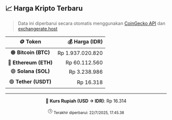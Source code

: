 

<!-- HARGA_KRIPTO -->
## 📈 Harga Kripto Terbaru

> Data ini diperbarui secara otomatis menggunakan [CoinGecko API](https://www.coingecko.com/) dan [exchangerate.host](https://exchangerate.host/)

<div align="center">

| 🪙 Token | 💰 Harga (IDR) |
|:------:|---------------:|
| 🟠 **Bitcoin (BTC)**   | Rp 1.937.020.820 |
| 🔵 **Ethereum (ETH)**  | Rp 60.112.560 |
| 🟣 **Solana (SOL)**    | Rp 3.238.986 |
| 🟢 **Tether (USDT)**   | Rp 16.318 |

---

💱 **Kurs Rupiah (USD → IDR)**: Rp 16.314

🕒 <sub>Terakhir diperbarui: 22/7/2025, 17.45.38</sub>

</div>
<!-- /HARGA_KRIPTO -->